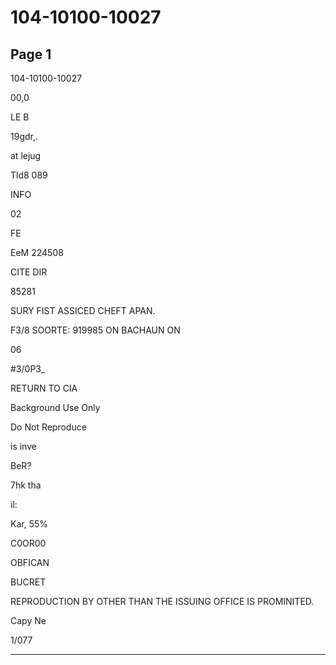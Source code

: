 # 104-10100-10027

## Page 1

104-10100-10027

00,0

LE B

19gdr,.

at lejug

Tld8 089

INFO

02

FE

EeM 224508

CITE DIR

85281

SURY FIST ASSICED CHEFT APAN.

F3/8 SOORTE: 919985 ON BACHAUN ON

06

#3/0P3_

RETURN TO CIA

Background Use Only

Do Not Reproduce

is inve

BeR?

7hk tha

il:

Kar, 55%

C0OR00

OBFICAN

BUCRET

REPRODUCTION BY OTHER THAN THE ISSUING OFFICE IS PROMINITED.

Capy Ne

1/077

---

